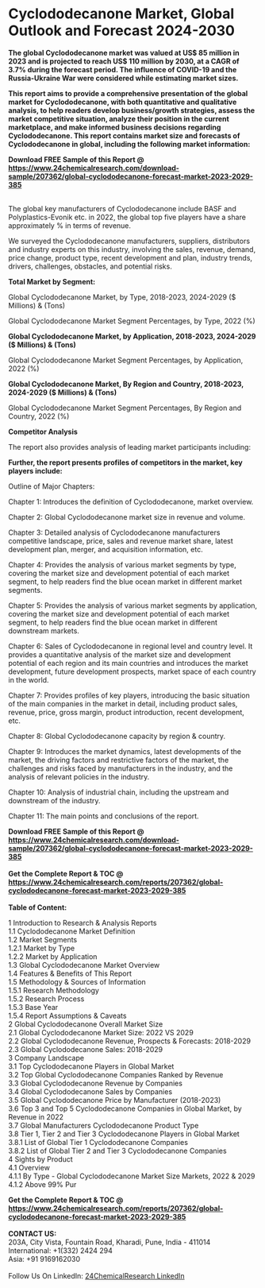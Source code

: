<h1>Cyclododecanone Market, Global Outlook and Forecast 2024-2030</h1><p><strong>The global Cyclododecanone market was valued at US$ 85 million in 2023 and is projected to reach US$ 110 million by 2030, at a CAGR of 3.7% during the forecast period. The influence of COVID-19 and the Russia-Ukraine War were considered while estimating market sizes.</strong></p><p>
</p><p><strong>This report aims to provide a comprehensive presentation of the global market for Cyclododecanone, with both quantitative and qualitative analysis, to help readers develop business/growth strategies, assess the market competitive situation, analyze their position in the current marketplace, and make informed business decisions regarding Cyclododecanone. This report contains market size and forecasts of Cyclododecanone in global, including the following market information:</strong></p><div><b>Download FREE Sample of this Report @ 
            <a href="https://www.24chemicalresearch.com/download-sample/207362/global-cyclododecanone-forecast-market-2023-2029-385">
            https://www.24chemicalresearch.com/download-sample/207362/global-cyclododecanone-forecast-market-2023-2029-385</a></b></div><br><p>
</p><p>
</p><p>The global key manufacturers of Cyclododecanone include BASF and Polyplastics-Evonik etc. in 2022, the global top five players have a share approximately % in terms of revenue.</p><p>
We surveyed the Cyclododecanone manufacturers, suppliers, distributors and industry experts on this industry, involving the sales, revenue, demand, price change, product type, recent development and plan, industry trends, drivers, challenges, obstacles, and potential risks.</p><p>
<strong>Total Market by Segment:</strong></p><p>
Global Cyclododecanone Market, by Type, 2018-2023, 2024-2029 ($ Millions) &amp; (Tons)</p><p>
Global Cyclododecanone Market Segment Percentages, by Type, 2022 (%)</p><p>
</p><p>
</p><p><strong>Global Cyclododecanone Market, by Application, 2018-2023, 2024-2029 ($ Millions) &amp; (Tons)</strong></p><p>
Global Cyclododecanone Market Segment Percentages, by Application, 2022 (%)</p><p>
</p><p>
</p><p><strong>Global Cyclododecanone Market, By Region and Country, 2018-2023, 2024-2029 ($ Millions) &amp; (Tons)</strong></p><p>
Global Cyclododecanone Market Segment Percentages, By Region and Country, 2022 (%)</p><p>
</p><p></p><p>
</p><p></p><p>
</p><p></p><p>
</p><p></p><p>
</p><p></p><p>
</p><p></p><p>
</p><p>
</p><p><strong>Competitor Analysis</strong></p><p>
The report also provides analysis of leading market participants including:</p><p>
</p><p>
</p><p><strong>Further, the report presents profiles of competitors in the market, key players include:</strong></p><p>
</p><p>
</p><p>Outline of Major Chapters:</p><p>
Chapter 1: Introduces the definition of Cyclododecanone, market overview.</p><p>
Chapter 2: Global Cyclododecanone market size in revenue and volume.</p><p>
Chapter 3: Detailed analysis of Cyclododecanone manufacturers competitive landscape, price, sales and revenue market share, latest development plan, merger, and acquisition information, etc.</p><p>
Chapter 4: Provides the analysis of various market segments by type, covering the market size and development potential of each market segment, to help readers find the blue ocean market in different market segments.</p><p>
Chapter 5: Provides the analysis of various market segments by application, covering the market size and development potential of each market segment, to help readers find the blue ocean market in different downstream markets.</p><p>
Chapter 6: Sales of Cyclododecanone in regional level and country level. It provides a quantitative analysis of the market size and development potential of each region and its main countries and introduces the market development, future development prospects, market space of each country in the world.</p><p>
Chapter 7: Provides profiles of key players, introducing the basic situation of the main companies in the market in detail, including product sales, revenue, price, gross margin, product introduction, recent development, etc.</p><p>
Chapter 8: Global Cyclododecanone capacity by region &amp; country.</p><p>
Chapter 9: Introduces the market dynamics, latest developments of the market, the driving factors and restrictive factors of the market, the challenges and risks faced by manufacturers in the industry, and the analysis of relevant policies in the industry.</p><p>
Chapter 10: Analysis of industrial chain, including the upstream and downstream of the industry.</p><p>
Chapter 11: The main points and conclusions of the report.</p><div><b>Download FREE Sample of this Report @ 
            <a href="https://www.24chemicalresearch.com/download-sample/207362/global-cyclododecanone-forecast-market-2023-2029-385">
            https://www.24chemicalresearch.com/download-sample/207362/global-cyclododecanone-forecast-market-2023-2029-385</a></b></div><br><div><b>Get the Complete Report & TOC @ 
            <a href="https://www.24chemicalresearch.com/reports/207362/global-cyclododecanone-forecast-market-2023-2029-385">
            https://www.24chemicalresearch.com/reports/207362/global-cyclododecanone-forecast-market-2023-2029-385</a></b></div><br>
            <b>Table of Content:</b><p>1 Introduction to Research & Analysis Reports<br />
    1.1 Cyclododecanone Market Definition<br />
    1.2 Market Segments<br />
        1.2.1 Market by Type<br />
        1.2.2 Market by Application<br />
    1.3 Global Cyclododecanone Market Overview<br />
    1.4 Features & Benefits of This Report<br />
    1.5 Methodology & Sources of Information<br />
        1.5.1 Research Methodology<br />
        1.5.2 Research Process<br />
        1.5.3 Base Year<br />
        1.5.4 Report Assumptions & Caveats<br />
2 Global Cyclododecanone Overall Market Size<br />
    2.1 Global Cyclododecanone Market Size: 2022 VS 2029<br />
    2.2 Global Cyclododecanone Revenue, Prospects & Forecasts: 2018-2029<br />
    2.3 Global Cyclododecanone Sales: 2018-2029<br />
3 Company Landscape<br />
    3.1 Top Cyclododecanone Players in Global Market<br />
    3.2 Top Global Cyclododecanone Companies Ranked by Revenue<br />
    3.3 Global Cyclododecanone Revenue by Companies<br />
    3.4 Global Cyclododecanone Sales by Companies<br />
    3.5 Global Cyclododecanone Price by Manufacturer (2018-2023)<br />
    3.6 Top 3 and Top 5 Cyclododecanone Companies in Global Market, by Revenue in 2022<br />
    3.7 Global Manufacturers Cyclododecanone Product Type<br />
    3.8 Tier 1, Tier 2 and Tier 3 Cyclododecanone Players in Global Market<br />
        3.8.1 List of Global Tier 1 Cyclododecanone Companies<br />
        3.8.2 List of Global Tier 2 and Tier 3 Cyclododecanone Companies<br />
4 Sights by Product<br />
    4.1 Overview<br />
        4.1.1 By Type - Global Cyclododecanone Market Size Markets, 2022 & 2029<br />
        4.1.2 Above 99% Pur</p><div><b>Get the Complete Report & TOC @ 
            <a href="https://www.24chemicalresearch.com/reports/207362/global-cyclododecanone-forecast-market-2023-2029-385">
            https://www.24chemicalresearch.com/reports/207362/global-cyclododecanone-forecast-market-2023-2029-385</a></b></div><br><b>CONTACT US:</b><br>
            203A, City Vista, Fountain Road, Kharadi, Pune, India - 411014<br>
            International: +1(332) 2424 294<br>
            Asia: +91 9169162030 <br><br>
            Follow Us On LinkedIn: <a href="https://www.linkedin.com/company/24chemicalresearch/">24ChemicalResearch LinkedIn</a>